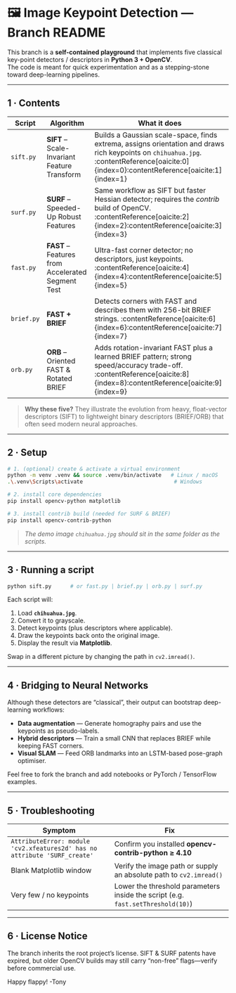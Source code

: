 # 🖼️ Image Keypoint Detection — Branch README

This branch is a **self-contained playground** that implements five classical key-point detectors / descriptors in **Python 3 + OpenCV**.  
The code is meant for quick experimentation and as a stepping-stone toward deep-learning pipelines.

---

## 1 · Contents

| Script | Algorithm | What it does |
|--------|-----------|--------------|
| `sift.py` | **SIFT** – Scale-Invariant Feature Transform | Builds a Gaussian scale-space, finds extrema, assigns orientation and draws rich keypoints on `chihuahua.jpg`. :contentReference[oaicite:0]{index=0}:contentReference[oaicite:1]{index=1} |
| `surf.py` | **SURF** – Speeded-Up Robust Features | Same workflow as SIFT but faster Hessian detector; requires the *contrib* build of OpenCV. :contentReference[oaicite:2]{index=2}:contentReference[oaicite:3]{index=3} |
| `fast.py` | **FAST** – Features from Accelerated Segment Test | Ultra-fast corner detector; no descriptors, just keypoints. :contentReference[oaicite:4]{index=4}:contentReference[oaicite:5]{index=5} |
| `brief.py` | **FAST + BRIEF** | Detects corners with FAST and describes them with 256-bit BRIEF strings. :contentReference[oaicite:6]{index=6}:contentReference[oaicite:7]{index=7} |
| `orb.py` | **ORB** – Oriented FAST & Rotated BRIEF | Adds rotation-invariant FAST plus a learned BRIEF pattern; strong speed/accuracy trade-off. :contentReference[oaicite:8]{index=8}:contentReference[oaicite:9]{index=9} |

> **Why these five?** They illustrate the evolution from heavy, float-vector descriptors (SIFT) to lightweight binary descriptors (BRIEF/ORB) that often seed modern neural approaches.

---

## 2 · Setup

```bash
# 1. (optional) create & activate a virtual environment
python -m venv .venv && source .venv/bin/activate   # Linux / macOS
.\.venv\Scripts\activate                             # Windows

# 2. install core dependencies
pip install opencv-python matplotlib

# 3. install contrib build (needed for SURF & BRIEF)
pip install opencv-contrib-python
````

> *The demo image `chihuahua.jpg` should sit in the same folder as the scripts.*

---

## 3 · Running a script

```bash
python sift.py      # or fast.py | brief.py | orb.py | surf.py
```

Each script will:

1. Load **`chihuahua.jpg`**.
2. Convert it to grayscale.
3. Detect keypoints (plus descriptors where applicable).
4. Draw the keypoints back onto the original image.
5. Display the result via **Matplotlib**.

Swap in a different picture by changing the path in `cv2.imread()`.

---

## 4 · Bridging to Neural Networks

Although these detectors are “classical”, their output can bootstrap deep-learning workflows:

* **Data augmentation** — Generate homography pairs and use the keypoints as pseudo-labels.
* **Hybrid descriptors** — Train a small CNN that replaces BRIEF while keeping FAST corners.
* **Visual SLAM** — Feed ORB landmarks into an LSTM-based pose-graph optimiser.

Feel free to fork the branch and add notebooks or PyTorch / TensorFlow examples.

---

## 5 · Troubleshooting

| Symptom                                                                   | Fix                                                                             |
| ------------------------------------------------------------------------- | ------------------------------------------------------------------------------- |
| `AttributeError: module 'cv2.xfeatures2d' has no attribute 'SURF_create'` | Confirm you installed **opencv-contrib-python ≥ 4.10**                          |
| Blank Matplotlib window                                                   | Verify the image path or supply an absolute path to `cv2.imread()`              |
| Very few / no keypoints                                                   | Lower the threshold parameters inside the script (e.g. `fast.setThreshold(10)`) |

---

## 6 · License Notice

The branch inherits the root project’s license.
SIFT & SURF patents have expired, but older OpenCV builds may still carry “non-free” flags—verify before commercial use.


Happy flappy!
-Tony 

